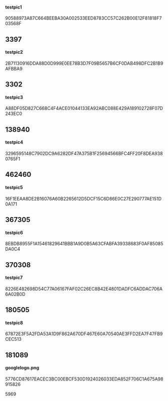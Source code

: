 #### testpic1

90588973A87C664BEEBA30A002533EED8783CC57C262B00E12F81818F703568F

## 3397

#### testpic2

2B71130916DDA88D0D999E0EE78B3D7F09B5657B6CF0DAB498DFC2B1B9AFBBA9

## 3302

#### testpic3

A88DF05D827C668C4F4ACE01044133EA92ABC088E429A189102728F07D243EC0

## 138940

#### testpic4

3296595148C7902DC9A6282DF47A375B1F25694566BFC4FF20F8DEA9380765F1

## 462460

#### testpic5

16F1EEAA8DE2B16076A60B2265612D5DCF15C6D86E0C27E290777AE151D0A171

## 367305

#### testpic6

8EBDB8955F1A15461829641BBB1A9D0B5A63CFABFA39338683F0AF85085DA0C4

## 370308

#### testpic7

8226E482698D54C77A06167FAF02C26EC8B42E4801DADFC6ADDAC706A6A02B0D

## 180505

#### testpic8

67872E3F5A2FDA53A1D9F862A670DF467E60A70540AE3FFD2EA7F47FB9CEC513

## 181089

#### googlelogo.png

5776CD87617EACEC3BC00EBCF530D1924026033EDA852F706C1A675A98915826

5969
